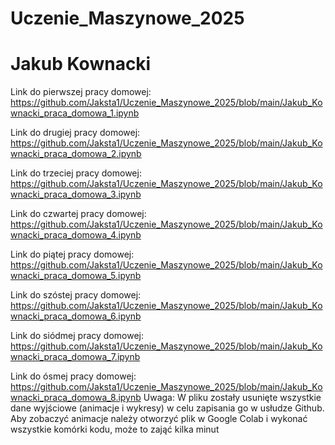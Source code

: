 # Uczenie_Maszynowe_2025
# Jakub Kownacki 

Link do pierwszej pracy domowej: https://github.com/Jaksta1/Uczenie_Maszynowe_2025/blob/main/Jakub_Kownacki_praca_domowa_1.ipynb

Link do drugiej pracy domowej: https://github.com/Jaksta1/Uczenie_Maszynowe_2025/blob/main/Jakub_Kownacki_praca_domowa_2.ipynb

Link do trzeciej pracy domowej: https://github.com/Jaksta1/Uczenie_Maszynowe_2025/blob/main/Jakub_Kownacki_praca_domowa_3.ipynb

Link do czwartej pracy domowej: https://github.com/Jaksta1/Uczenie_Maszynowe_2025/blob/main/Jakub_Kownacki_praca_domowa_4.ipynb

Link do piątej pracy domowej: https://github.com/Jaksta1/Uczenie_Maszynowe_2025/blob/main/Jakub_Kownacki_praca_domowa_5.ipynb

Link do szóstej pracy domowej: https://github.com/Jaksta1/Uczenie_Maszynowe_2025/blob/main/Jakub_Kownacki_praca_domowa_6.ipynb

Link do siódmej pracy domowej: https://github.com/Jaksta1/Uczenie_Maszynowe_2025/blob/main/Jakub_Kownacki_praca_domowa_7.ipynb

Link do ósmej pracy domowej: https://github.com/Jaksta1/Uczenie_Maszynowe_2025/blob/main/Jakub_Kownacki_praca_domowa_8.ipynb
Uwaga: W pliku zostały usunięte wszystkie dane wyjściowe (animacje i wykresy) w celu zapisania go w usłudze Github. 
Aby zobaczyć animacje należy otworzyć plik w Google Colab i wykonać wszystkie komórki kodu, może to zająć kilka minut
